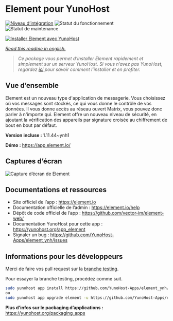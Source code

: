 <!--
N.B.: This README was automatically generated by https://github.com/YunoHost/apps/tree/master/tools/README-generator
It shall NOT be edited by hand.
-->

# Element pour YunoHost

[![Niveau d’intégration](https://dash.yunohost.org/integration/element.svg)](https://dash.yunohost.org/appci/app/element) ![Statut du fonctionnement](https://ci-apps.yunohost.org/ci/badges/element.status.svg) ![Statut de maintenance](https://ci-apps.yunohost.org/ci/badges/element.maintain.svg)

[![Installer Element avec YunoHost](https://install-app.yunohost.org/install-with-yunohost.svg)](https://install-app.yunohost.org/?app=element)

*[Read this readme in english.](./README.md)*

> *Ce package vous permet d’installer Element rapidement et simplement sur un serveur YunoHost.
Si vous n’avez pas YunoHost, regardez [ici](https://yunohost.org/#/install) pour savoir comment l’installer et en profiter.*

## Vue d’ensemble

Element est un nouveau type d'application de messagerie. Vous choisissez où vos messages sont stockés, ce qui vous donne le contrôle de vos données. Il vous donne accès au réseau ouvert Matrix, vous pouvez donc parler à n'importe qui. Element offre un nouveau niveau de sécurité, en ajoutant la vérification des appareils par signature croisée au chiffrement de bout en bout par défaut. 

**Version incluse :** 1.11.44~ynh1

**Démo :** https://app.element.io/

## Captures d’écran

![Capture d’écran de Element](./doc/screenshots/homepage-all-platforms-1_1.png)

## Documentations et ressources

* Site officiel de l’app : <https://element.io>
* Documentation officielle de l’admin : <https://element.io/help>
* Dépôt de code officiel de l’app : <https://github.com/vector-im/element-web/>
* Documentation YunoHost pour cette app : <https://yunohost.org/app_element>
* Signaler un bug : <https://github.com/YunoHost-Apps/element_ynh/issues>

## Informations pour les développeurs

Merci de faire vos pull request sur la [branche testing](https://github.com/YunoHost-Apps/element_ynh/tree/testing).

Pour essayer la branche testing, procédez comme suit.

``` bash
sudo yunohost app install https://github.com/YunoHost-Apps/element_ynh/tree/testing --debug
ou
sudo yunohost app upgrade element -u https://github.com/YunoHost-Apps/element_ynh/tree/testing --debug
```

**Plus d’infos sur le packaging d’applications :** <https://yunohost.org/packaging_apps>